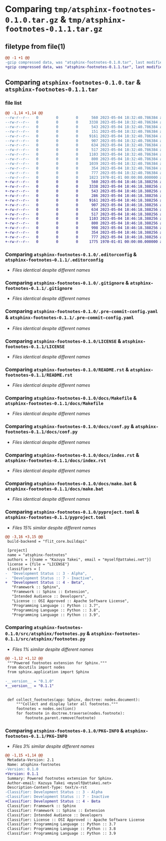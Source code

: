 # Comparing `tmp/atsphinx-footnotes-0.1.0.tar.gz` & `tmp/atsphinx-footnotes-0.1.1.tar.gz`

## filetype from file(1)

```diff
@@ -1 +1 @@
-gzip compressed data, was "atsphinx-footnotes-0.1.0.tar", last modified: Thu May  4 18:32:45 2023, max compression
+gzip compressed data, was "atsphinx-footnotes-0.1.1.tar", last modified: Thu May  4 18:46:23 2023, max compression
```

## Comparing `atsphinx-footnotes-0.1.0.tar` & `atsphinx-footnotes-0.1.1.tar`

### file list

```diff
@@ -1,14 +1,14 @@
--rw-r--r--   0        0        0      560 2023-05-04 18:32:40.786384 atsphinx-footnotes-0.1.0/.editorconfig
--rw-r--r--   0        0        0     3338 2023-05-04 18:32:40.786384 atsphinx-footnotes-0.1.0/.gitignore
--rw-r--r--   0        0        0      543 2023-05-04 18:32:40.786384 atsphinx-footnotes-0.1.0/.pre-commit-config.yaml
--rw-r--r--   0        0        0      151 2023-05-04 18:32:40.786384 atsphinx-footnotes-0.1.0/CHANGES.rst
--rw-r--r--   0        0        0     9161 2023-05-04 18:32:40.786384 atsphinx-footnotes-0.1.0/LICENSE
--rw-r--r--   0        0        0      907 2023-05-04 18:32:40.786384 atsphinx-footnotes-0.1.0/README.rst
--rw-r--r--   0        0        0      634 2023-05-04 18:32:40.786384 atsphinx-footnotes-0.1.0/docs/Makefile
--rw-r--r--   0        0        0      517 2023-05-04 18:32:40.786384 atsphinx-footnotes-0.1.0/docs/conf.py
--rw-r--r--   0        0        0     1103 2023-05-04 18:32:40.786384 atsphinx-footnotes-0.1.0/docs/index.rst
--rw-r--r--   0        0        0      800 2023-05-04 18:32:40.786384 atsphinx-footnotes-0.1.0/docs/make.bat
--rw-r--r--   0        0        0     1039 2023-05-04 18:32:40.786384 atsphinx-footnotes-0.1.0/pyproject.toml
--rw-r--r--   0        0        0      354 2023-05-04 18:32:40.786384 atsphinx-footnotes-0.1.0/setup.cfg
--rw-r--r--   0        0        0      777 2023-05-04 18:32:40.786384 atsphinx-footnotes-0.1.0/src/atsphinx/footnotes.py
--rw-r--r--   0        0        0     1823 1970-01-01 00:00:00.000000 atsphinx-footnotes-0.1.0/PKG-INFO
+-rw-r--r--   0        0        0      560 2023-05-04 18:46:18.388256 atsphinx-footnotes-0.1.1/.editorconfig
+-rw-r--r--   0        0        0     3338 2023-05-04 18:46:18.388256 atsphinx-footnotes-0.1.1/.gitignore
+-rw-r--r--   0        0        0      543 2023-05-04 18:46:18.388256 atsphinx-footnotes-0.1.1/.pre-commit-config.yaml
+-rw-r--r--   0        0        0      286 2023-05-04 18:46:18.388256 atsphinx-footnotes-0.1.1/CHANGES.rst
+-rw-r--r--   0        0        0     9161 2023-05-04 18:46:18.388256 atsphinx-footnotes-0.1.1/LICENSE
+-rw-r--r--   0        0        0      907 2023-05-04 18:46:18.388256 atsphinx-footnotes-0.1.1/README.rst
+-rw-r--r--   0        0        0      634 2023-05-04 18:46:18.388256 atsphinx-footnotes-0.1.1/docs/Makefile
+-rw-r--r--   0        0        0      517 2023-05-04 18:46:18.388256 atsphinx-footnotes-0.1.1/docs/conf.py
+-rw-r--r--   0        0        0     1103 2023-05-04 18:46:18.388256 atsphinx-footnotes-0.1.1/docs/index.rst
+-rw-r--r--   0        0        0      800 2023-05-04 18:46:18.388256 atsphinx-footnotes-0.1.1/docs/make.bat
+-rw-r--r--   0        0        0      998 2023-05-04 18:46:18.388256 atsphinx-footnotes-0.1.1/pyproject.toml
+-rw-r--r--   0        0        0      354 2023-05-04 18:46:18.388256 atsphinx-footnotes-0.1.1/setup.cfg
+-rw-r--r--   0        0        0      777 2023-05-04 18:46:18.388256 atsphinx-footnotes-0.1.1/src/atsphinx/footnotes.py
+-rw-r--r--   0        0        0     1775 1970-01-01 00:00:00.000000 atsphinx-footnotes-0.1.1/PKG-INFO
```

### Comparing `atsphinx-footnotes-0.1.0/.editorconfig` & `atsphinx-footnotes-0.1.1/.editorconfig`

 * *Files identical despite different names*

### Comparing `atsphinx-footnotes-0.1.0/.gitignore` & `atsphinx-footnotes-0.1.1/.gitignore`

 * *Files identical despite different names*

### Comparing `atsphinx-footnotes-0.1.0/.pre-commit-config.yaml` & `atsphinx-footnotes-0.1.1/.pre-commit-config.yaml`

 * *Files identical despite different names*

### Comparing `atsphinx-footnotes-0.1.0/LICENSE` & `atsphinx-footnotes-0.1.1/LICENSE`

 * *Files identical despite different names*

### Comparing `atsphinx-footnotes-0.1.0/README.rst` & `atsphinx-footnotes-0.1.1/README.rst`

 * *Files identical despite different names*

### Comparing `atsphinx-footnotes-0.1.0/docs/Makefile` & `atsphinx-footnotes-0.1.1/docs/Makefile`

 * *Files identical despite different names*

### Comparing `atsphinx-footnotes-0.1.0/docs/conf.py` & `atsphinx-footnotes-0.1.1/docs/conf.py`

 * *Files identical despite different names*

### Comparing `atsphinx-footnotes-0.1.0/docs/index.rst` & `atsphinx-footnotes-0.1.1/docs/index.rst`

 * *Files identical despite different names*

### Comparing `atsphinx-footnotes-0.1.0/docs/make.bat` & `atsphinx-footnotes-0.1.1/docs/make.bat`

 * *Files identical despite different names*

### Comparing `atsphinx-footnotes-0.1.0/pyproject.toml` & `atsphinx-footnotes-0.1.1/pyproject.toml`

 * *Files 15% similar despite different names*

```diff
@@ -3,16 +3,15 @@
 build-backend = "flit_core.buildapi"
 
 [project]
 name = "atsphinx-footnotes"
 authors = [{name = "Kazuya Takei", email = "myself@attakei.net"}]
 license = {file = "LICENSE"}
 classifiers = [
-  "Development Status :: 3 - Alpha",
-  "Development Status :: 7 - Inactive",
+  "Development Status :: 4 - Beta",
   "Framework :: Sphinx",
   "Framework :: Sphinx :: Extension",
   "Intended Audience :: Developers",
   "License :: OSI Approved :: Apache Software License",
   "Programming Language :: Python :: 3.7",
   "Programming Language :: Python :: 3.8",
   "Programming Language :: Python :: 3.9",
```

### Comparing `atsphinx-footnotes-0.1.0/src/atsphinx/footnotes.py` & `atsphinx-footnotes-0.1.1/src/atsphinx/footnotes.py`

 * *Files 1% similar despite different names*

```diff
@@ -1,12 +1,12 @@
 """Powered footnotes extension for Sphinx."""
 from docutils import nodes
 from sphinx.application import Sphinx
 
-__version__ = "0.1.0"
+__version__ = "0.1.1"
 
 
 def collect_footnotes(app: Sphinx, doctree: nodes.document):
     """Collect and display later all footnotes."""
     footnotes = nodes.section()
     for footnote in doctree.traverse(nodes.footnote):
         footnote.parent.remove(footnote)
```

### Comparing `atsphinx-footnotes-0.1.0/PKG-INFO` & `atsphinx-footnotes-0.1.1/PKG-INFO`

 * *Files 3% similar despite different names*

```diff
@@ -1,15 +1,14 @@
 Metadata-Version: 2.1
 Name: atsphinx-footnotes
-Version: 0.1.0
+Version: 0.1.1
 Summary: Powered footnotes extension for Sphinx.
 Author-email: Kazuya Takei <myself@attakei.net>
 Description-Content-Type: text/x-rst
-Classifier: Development Status :: 3 - Alpha
-Classifier: Development Status :: 7 - Inactive
+Classifier: Development Status :: 4 - Beta
 Classifier: Framework :: Sphinx
 Classifier: Framework :: Sphinx :: Extension
 Classifier: Intended Audience :: Developers
 Classifier: License :: OSI Approved :: Apache Software License
 Classifier: Programming Language :: Python :: 3.7
 Classifier: Programming Language :: Python :: 3.8
 Classifier: Programming Language :: Python :: 3.9
```

